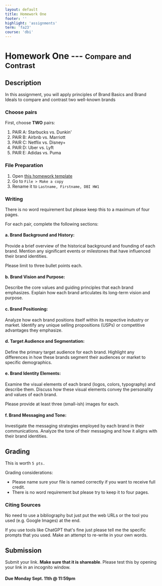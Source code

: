 ```yaml
---
layout: default
title: Homework One
footer: ''
highlight: 'assignments'
term: 'fa23'
course: 'dbi'
---
```

# Homework One --- <small>Compare and Contrast</small>
## Description
In this assignment, you will apply principles of Brand Basics and Brand Ideals to compare and contrast two well-known brands

### Choose pairs
First, choose __TWO__ pairs:

1. PAIR A: Starbucks vs. Dunkin'
2. PAIR B: Airbnb vs. Marriott
3. PAIR C: Netflix vs. Disney+
4. PAIR D: Uber vs. Lyft
5. PAIR E: Adidas vs. Puma

### File Preparation
1. Open [this homework template](https://docs.google.com/document/d/14hUSLsHCAZKYnUM35JhTf2JKnAGCLSX--5_hweWg6i0/edit?usp=sharing)
2. Go to `File > Make a copy`
3. Rename it to `Lastname, Firstname, DBI HW1`

### Writing
There is no word requirement but please keep this to a maximum of four pages.

For each pair, complete the following sections:

#### a. Brand Background and History:

Provide a brief overview of the historical background and founding of each brand.
Mention any significant events or milestones that have influenced their brand identities.

Please limit to three bullet points each.

#### b. Brand Vision and Purpose:

Describe the core values and guiding principles that each brand emphasizes.
Explain how each brand articulates its long-term vision and purpose.

#### c. Brand Positioning:

Analyze how each brand positions itself within its respective industry or market.
Identify any unique selling propositions (USPs) or competitive advantages they emphasize.

#### d. Target Audience and Segmentation:

Define the primary target audience for each brand.
Highlight any differences in how these brands segment their audiences or market to specific demographics.

#### e. Brand Identity Elements:
Examine the visual elements of each brand (logos, colors, typography) and describe them.
Discuss how these visual elements convey the personality and values of each brand.

Please provide at least three (small-ish) images for each.

#### f. Brand Messaging and Tone:

Investigate the messaging strategies employed by each brand in their communications.
Analyze the tone of their messaging and how it aligns with their brand identities.


## Grading
This is worth `5 pts.`

Grading considerations:
* Please name sure your file is named correctly if you want to receive full credit.
* There is no word requirement but please try to keep it to four pages.

### Citing Sources
No need to use a bibliography but just put the web URLs or the tool you used (e.g. Google Images) at the end.

If you use tools like ChatGPT that's fine just please tell me the specific prompts that you used. Make an attempt to re-write in your own words.

## Submission
Submit your link. __Make sure that it is shareable__. Please test this by opening your link in an incognito window.

#### **Due Monday Sept. 11th @ 11:59pm**